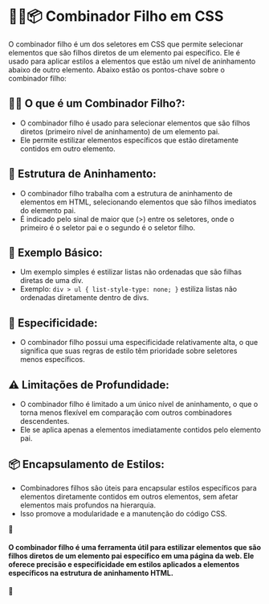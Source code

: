 # 👯‍♂️📦 Combinador Filho em CSS

O combinador filho é um dos seletores em CSS que permite selecionar elementos que são filhos diretos de um elemento pai específico. Ele é usado para aplicar estilos a elementos que estão um nível de aninhamento abaixo de outro elemento. Abaixo estão os pontos-chave sobre o combinador filho:

## 👨‍👦 O que é um Combinador Filho?:
- O combinador filho é usado para selecionar elementos que são filhos diretos (primeiro nível de aninhamento) de um elemento pai.
- Ele permite estilizar elementos específicos que estão diretamente contidos em outro elemento.

## 🌳 Estrutura de Aninhamento:
- O combinador filho trabalha com a estrutura de aninhamento de elementos em HTML, selecionando elementos que são filhos imediatos do elemento pai.
- É indicado pelo sinal de maior que (>) entre os seletores, onde o primeiro é o seletor pai e o segundo é o seletor filho.

## 🧩 Exemplo Básico:
- Um exemplo simples é estilizar listas não ordenadas que são filhas diretas de uma div.
- Exemplo: `div > ul { list-style-type: none; }` estiliza listas não ordenadas diretamente dentro de divs.

## 🌟 Especificidade:
- O combinador filho possui uma especificidade relativamente alta, o que significa que suas regras de estilo têm prioridade sobre seletores menos específicos.

## ⚠️ Limitações de Profundidade:
- O combinador filho é limitado a um único nível de aninhamento, o que o torna menos flexível em comparação com outros combinadores descendentes.
- Ele se aplica apenas a elementos imediatamente contidos pelo elemento pai.

## 📦 Encapsulamento de Estilos:
- Combinadores filhos são úteis para encapsular estilos específicos para elementos diretamente contidos em outros elementos, sem afetar elementos mais profundos na hierarquia.
- Isso promove a modularidade e a manutenção do código CSS.

📌

#### O combinador filho é uma ferramenta útil para estilizar elementos que são filhos diretos de um elemento pai específico em uma página da web. Ele oferece precisão e especificidade em estilos aplicados a elementos específicos na estrutura de aninhamento HTML.

📌
